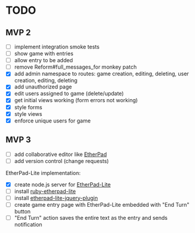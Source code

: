 # TODO

## MVP 2
- [ ] implement integration smoke tests
- [ ] show game with entries
- [ ] allow entry to be added
- [ ] remove Reform#full_messages_for monkey patch
- [X] add admin namespace to routes: game creation, editing, deleting, user creation, editing, deleting
- [X] add unauthorized page
- [X] edit users assigned to game (delete/update)
- [X] get initial views working (form errors not working)
- [X] style forms
- [X] style views
- [X] enforce unique users for game

## MVP 3
- [ ] add collaborative editor like [EtherPad](https://github.com/ether/etherpad-lite)
- [ ] add version control (change requests)

EtherPad-Lite implementation:
- [X] create node.js server for [EtherPad-Lite](https://github.com/ether/etherpad-lite)
- [ ] install [ruby-etherpad-lite](https://github.com/jhollinger/ruby-etherpad-lite)
- [ ] install [etherpad-lite-jquery-plugin](https://github.com/ether/etherpad-lite-jquery-plugin)
- [ ] create game entry page with EtherPad-Lite embedded with "End Turn" button
- [ ] "End Turn" action saves the entire text as the entry and sends notification